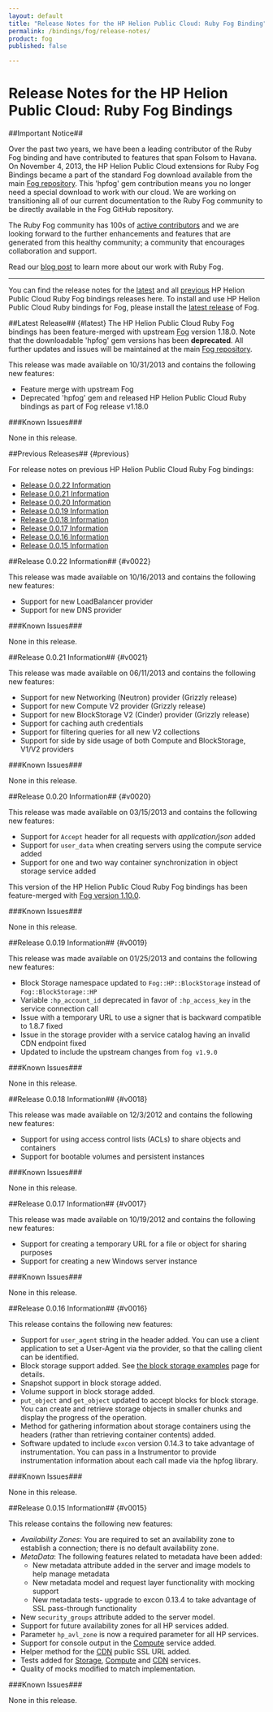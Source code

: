 ```yaml
---
layout: default
title: "Release Notes for the HP Helion Public Cloud: Ruby Fog Binding"
permalink: /bindings/fog/release-notes/
product: fog
published: false

---
```

<!--PUBLISHED-->
# Release Notes for the HP Helion Public Cloud: Ruby Fog Bindings 

##Important Notice##

Over the past two years, we have been a leading contributor of the Ruby Fog binding and have contributed to features that span Folsom to Havana. On November 4, 2013, the HP Helion Public Cloud extensions for Ruby Fog Bindings became a part of the standard Fog download available from the main [Fog repository](https://github.com/fog/fog).  This 'hpfog' gem contribution means you no longer need a special download to work with our cloud. We are working on transitioning all of our current documentation to the Ruby Fog community to be directly available in the Fog GitHub repository.
 
The Ruby Fog community has 100s of [active contributors](https://github.com/fog/fog/graphs/contributors) and we are looking forward to the further enhancements and features that are generated from this healthy community; a community that encourages collaboration and support.
 
Read our [blog post](http://www.hpcloud.com/blog/releasing-ruby-bindings-wild) to learn more about our work with Ruby Fog.

_______________


You can find the release notes for the [latest](#latest) and all [previous](#previous) HP Helion Public Cloud Ruby Fog bindings releases here. To install and use HP Helion Public Cloud Ruby bindings for Fog, please install the [latest release](http://fog.io) of Fog.

##Latest Release## {#latest}
The HP Helion Public Cloud Ruby Fog bindings has been feature-merged with upstream [Fog](http://fog.io) version 1.18.0. Note that the downloadable 'hpfog' gem versions has been **deprecated**. All further updates and issues will be maintained at the main [Fog repository](https://github.com/fog/fog).

This release was made available on 10/31/2013 and contains the following new features:

* Feature merge with upstream Fog
* Deprecated 'hpfog' gem and released HP Helion Public Cloud Ruby bindings as part of Fog release v1.18.0

###Known Issues###

None in this release.

##Previous Releases## {#previous}

For release notes on previous HP Helion Public Cloud Ruby Fog bindings:

* [Release 0.0.22 Information](#v0022)
* [Release 0.0.21 Information](#v0021)
* [Release 0.0.20 Information](#v0020)
* [Release 0.0.19 Information](#v0019)
* [Release 0.0.18 Information](#v0018)
* [Release 0.0.17 Information](#v0017)
* [Release 0.0.16 Information](#v0016)
* [Release 0.0.15 Information](#v0015)


##Release 0.0.22 Information## {#v0022}

This release was made available on 10/16/2013 and contains the following new features:

* Support for new LoadBalancer provider
* Support for new DNS provider

###Known Issues###

None in this release.

##Release 0.0.21 Information## {#v0021}

This release was made available on 06/11/2013 and contains the following new features:

* Support for new Networking (Neutron) provider (Grizzly release)
* Support for new Compute V2 provider (Grizzly release)
* Support for new BlockStorage V2 (Cinder) provider (Grizzly release)
* Support for caching auth credentials
* Support for filtering queries for all new V2 collections
* Support for side by side usage of both Compute and BlockStorage, V1/V2 providers

###Known Issues###

None in this release.

##Release 0.0.20 Information## {#v0020}

This release was made available on 03/15/2013 and contains the following new features:

* Support for `Accept` header for all requests with *application/json* added
* Support for `user_data` when creating servers using the compute service added
* Support for one and two way container synchronization in object storage service added

This version of the HP Helion Public Cloud Ruby Fog bindings has been feature-merged with [Fog version 1.10.0](http://github.com/fog/fog).

###Known Issues###

None in this release.


##Release 0.0.19 Information## {#v0019}

This release was made available on 01/25/2013 and contains the following new features:

* Block Storage namespace updated to `Fog::HP::BlockStorage` instead of `Fog::BlockStorage::HP`
* Variable `:hp_account_id` deprecated in favor of `:hp_access_key` in the service connection call
* Issue with a temporary URL to use a signer that is backward compatible to 1.8.7 fixed
* Issue in the storage provider with a service catalog having an invalid CDN endpoint fixed
* Updated to include the upstream changes from `fog v1.9.0`

###Known Issues###

None in this release.


##Release 0.0.18 Information## {#v0018}

This release was made available on 12/3/2012 and contains the following new features:

* Support for using access control lists (ACLs) to share objects and containers
* Support for bootable volumes and persistent instances

###Known Issues###

None in this release.


##Release 0.0.17 Information## {#v0017}

This release was made available on 10/19/2012 and contains the following new features:

* Support for creating a temporary URL for a file or object for sharing purposes
* Support for creating a new Windows server instance

###Known Issues###

None in this release.


##Release 0.0.16 Information## {#v0016}

This release contains the following new features:

* Support for `user_agent` string in the header added.  You can use a client application to set a User-Agent via the provider, so that the calling client can be identified.
* Block storage support added.  See [the block storage examples](/bindings/fog/block-storage) page for details.
* Snapshot support in block storage added. 
* Volume support in block storage added.
* `put_object` and `get_object` updated to accept blocks for block storage. You can create and retrieve storage objects in smaller chunks and display the progress of the operation.
* Method for gathering information about storage containers using the headers (rather than retrieving container contents) added. 
* Software updated to include `excon` version 0.14.3 to take advantage of instrumentation.  You can pass in a Instrumentor to provide instrumentation information about each call made via the hpfog library.  

###Known Issues###

None in this release.


##Release 0.0.15 Information## {#v0015}

This release contains the following new features:

* <i>Availability Zones</i>: You are required to set an availability zone to establish a connection; there is no default availability zone.
* <i>MetaData</i>: The following features related to metadata have been added:
    - New metadata attribute added in the server and image models to help manage metadata
    - New metadata model and request layer functionality with mocking support
    - New metadata tests- upgrade to excon 0.13.4 to take advantage of SSL pass-through functionality
* New `security_groups` attribute added to the server model.
* Support for future availability zones for all HP services added.
* Parameter `hp_avl_zone` is now a required parameter for all HP services.
* Support for console output in the [Compute](/bindings/fog/compute) service added.
* Helper method for the [CDN](/bindings/fog/cdn) public SSL URL added.
* Tests added for [Storage](/bindings/fog/object-storage), [Compute](/bindings/fog/compute) and [CDN](/bindings/fog/cdn) services.
* Quality of mocks modified to match implementation.

###Known Issues###

None in this release.
